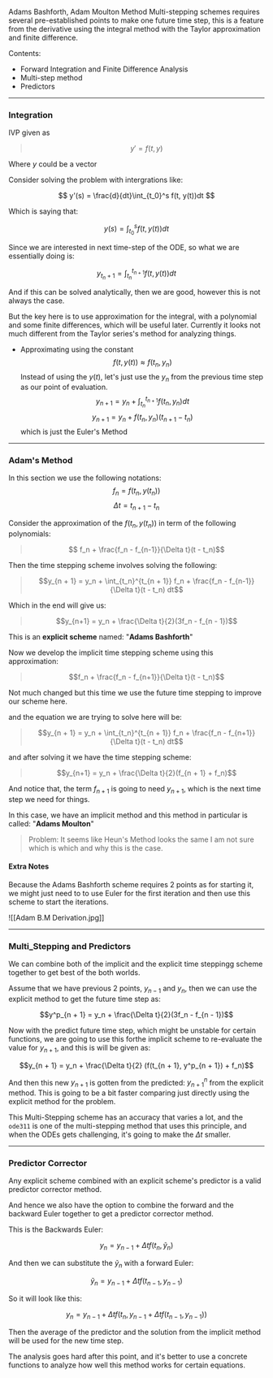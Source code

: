 Adams Bashforth,  Adam Moulton Method
Multi-stepping schemes requires several pre-established points to make one future time step, this is a feature from the derivative using the integral method with the Taylor approximation and finite difference. 


Contents: 
* Forward Integration and Finite Difference Analysis 
* Multi-step method 
* Predictors

---

### Integration 

IVP given as 
> $$y' = f(t, y)$$

Where $y$ could be a vector 

Consider solving the problem with intergrations like: 

$$
y'(s) = \frac{d}{dt}\int_{t_0}^s f(t, y(t))dt
$$

Which is saying that: 

$$
y(s) = \int_{t_0}^s f(t, y(t))dt
$$

Since we are interested in next time-step of the ODE, so what we are essentially doing is: 

$$
y_{t_n + 1} = \int_{t_n}^{t_{n+ 1}} f(t, y(t))dt
$$

And if this can be solved analytically, then we are good, however this is not always the case. 

But the key here is to use approximation for the integral, with a polynomial and some finite differences, which will be useful later. Currently it looks not much different from the Taylor series's method for analyzing things. 

* Approximating using the constant
$$f(t, y(t)) \approx f(t_n, y_n)$$
Instead of using the $y(t)$, let's just use the $y_n$ from the previous time step as our point of evaluation. 
$$y_{n+1} = y_n + \int_{t_n}^{t_{n+1}} f(t_n, y_n) dt$$
$$y_{n+1} = y_n + f(t_n, y_n)(t_{n+1} - t_n)$$
which is just the Euler's Method 

---

### Adam's Method

In this section we use the following notations: 
$$f_n = f(t_n, y(t_n))$$ $$\Delta t = t_{n + 1} - t_{n}$$

Consider the approximation of the $f(t_n, y(t_n))$ in term of the following polynomials: 

>$$ f_n + \frac{f_n - f_{n-1}}{\Delta t}(t - t_n)$$

Then the time stepping scheme involves solving the following: 

> $$y_{n + 1} = y_n + \int_{t_n}^{t_{n + 1}} 
f_n + \frac{f_n - f_{n-1}}{\Delta t}(t - t_n) dt$$

Which in the end will give us: 

> $$y_{n+1} = y_n + \frac{\Delta t}{2}(3f_n - f_{n - 1})$$

This is an **explicit scheme** named: "**Adams Bashforth**" 

Now we develop the implicit time stepping scheme using this approximation: 

> $$f_n + \frac{f_n - f_{n+1}}{\Delta t}(t - t_n)$$

Not much changed but this time we use the future time stepping to improve our scheme here. 

and the equation we are trying to solve here will be: 

> $$y_{n + 1} = y_n + \int_{t_n}^{t_{n + 1}} 
f_n + \frac{f_n - f_{n+1}}{\Delta t}(t - t_n) dt$$

and after solving it we have the time stepping scheme: 

> $$y_{n+1} = y_n + \frac{\Delta t}{2}(f_{n + 1} + f_n)$$

And notice that, the term $f_{n + 1}$ is going to need $y_{n + 1}$, which is the next time step we need for things. 

In this case, we have an implicit method and this method in particular is called: "**Adams Moulton**"

> Problem: It seems like Heun's Method looks the same I am not sure which is which and why this is the case. 

#### Extra Notes

Because the Adams Bashforth scheme requires 2 points as for starting it, we might just need to to use Euler for the first iteration and then use this scheme to start the iterations. 

![[Adam B.M Derivation.jpg]]

---

### Multi_Stepping and Predictors 

We can combine both of the implicit and the explicit time steppingg scheme together to get best of the both worlds.

Assume that we have previous 2 points, $y_{n - 1}$ and $y _{n}$, then we can use the explicit method to get the future time step as: 

$$y^p_{n + 1} = y_n + \frac{\Delta t}{2}(3f_n - f_{n - 1})$$

Now with the predict future time step, which might be unstable for certain functions, we are going to use this forthe implicit scheme to re-evaluate the value for $y_{n + 1}$, and this is will be given as: 

$$y_{n + 1} = y_n + \frac{\Delta t}{2} (f(t_{n + 1}, y^p_{n + 1}) + f_n)$$

And then this new $y_{n + 1}$ is gotten from the predicted: $y_{n + 1}^n$ from the explicit method. This is going to be a bit faster comparing just directly using the explicit method for the problem. 

This Multi-Stepping scheme has an accuracy that varies a lot, and the `ode311` is one of the multi-stepping method that uses this principle, and when the ODEs gets challenging, it's going to make the $\Delta t$ smaller. 


---
### Predictor Corrector

Any explicit scheme combined with an explicit scheme's predictor is a valid predictor corrector method. 

And hence we also have the option to combine the forward and the backward Euler together to get a predictor corrector method. 

This is the Backwards Euler: 

$$y_n = y_{n - 1} + \Delta tf(t_{n}, \tilde{y}_n)$$

And then we can substitute the $\tilde{y}_n$ with a forward Euler: 

$$
\tilde{y}_n = y_{n - 1} + \Delta tf(t_{n - 1}, y_{n - 1})
$$

So it will look like this: 

$$y_n = y_{n - 1} + \Delta tf(t_{n}, y_{n - 1} + \Delta tf(t_{n - 1}, y_{n - 1}))$$

Then the average of the predictor and the solution from the implicit method will be used for the new time step. 

The analysis goes hard after this point, and it's better to use a concrete functions to analyze how well this method works for certain equations. 